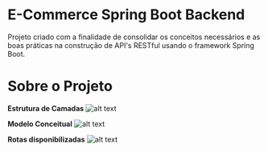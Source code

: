 # E-Commerce Spring Boot Backend
  Projeto criado com a finalidade de consolidar os conceitos necessários e as boas práticas na construção de API's RESTful usando o framework Spring Boot.

# Sobre o Projeto
**Estrutura de Camadas** 
  ![alt text](http://s3.amazonaws.com/jet-upload/083108e7569ff692d528569178c27ab3-EstruturaDeCamadas.PNG)
  
**Modelo Conceitual** 
  ![alt text](http://s3.amazonaws.com/jet-upload/04b979d85c28f517f671c8ee8c8cd915-ModeloConceitual.PNG)

**Rotas disponibilizadas**
  ![alt text](http://s3.amazonaws.com/jet-upload/9890fb8e0eb8390227be2e1591cc7488-Rotas.PNG)
  
